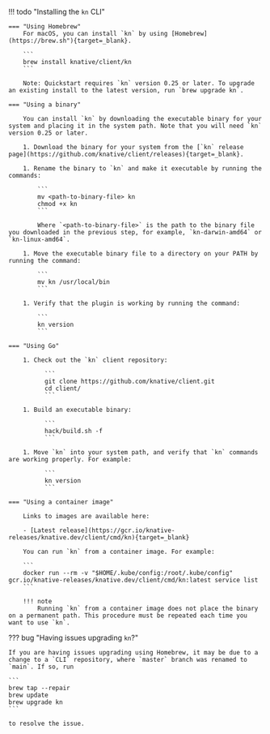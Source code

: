 !!! todo "Installing the `kn` CLI"

    === "Using Homebrew"
        For macOS, you can install `kn` by using [Homebrew](https://brew.sh"){target=_blank}.

        ```
        brew install knative/client/kn
        ```

        Note: Quickstart requires `kn` version 0.25 or later. To upgrade an existing install to the latest version, run `brew upgrade kn`.

    === "Using a binary"

        You can install `kn` by downloading the executable binary for your system and placing it in the system path. Note that you will need `kn` version 0.25 or later.

        1. Download the binary for your system from the [`kn` release page](https://github.com/knative/client/releases){target=_blank}.

        1. Rename the binary to `kn` and make it executable by running the commands:

            ```
            mv <path-to-binary-file> kn
            chmod +x kn
            ```

            Where `<path-to-binary-file>` is the path to the binary file you downloaded in the previous step, for example, `kn-darwin-amd64` or `kn-linux-amd64`.

        1. Move the executable binary file to a directory on your PATH by running the command:

            ```
            mv kn /usr/local/bin
            ```

        1. Verify that the plugin is working by running the command:

            ```
            kn version
            ```

    === "Using Go"

        1. Check out the `kn` client repository:

              ```
              git clone https://github.com/knative/client.git
              cd client/
              ```

        1. Build an executable binary:

              ```
              hack/build.sh -f
              ```

        1. Move `kn` into your system path, and verify that `kn` commands are working properly. For example:

              ```
              kn version
              ```

    === "Using a container image"

        Links to images are available here:

        - [Latest release](https://gcr.io/knative-releases/knative.dev/client/cmd/kn){target=_blank}

        You can run `kn` from a container image. For example:

        ```
        docker run --rm -v "$HOME/.kube/config:/root/.kube/config" gcr.io/knative-releases/knative.dev/client/cmd/kn:latest service list
        ```

        !!! note
            Running `kn` from a container image does not place the binary on a permanent path. This procedure must be repeated each time you want to use `kn`.

??? bug "Having issues upgrading `kn`?"

    If you are having issues upgrading using Homebrew, it may be due to a change to a `CLI` repository, where `master` branch was renamed to `main`. If so, run

    ```
    brew tap --repair
    brew update
    brew upgrade kn
    ```

    to resolve the issue.
